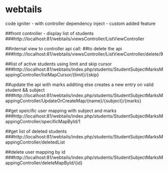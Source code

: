 # webtails
code igniter - with controller dependency inject - custom added feature

##front controller - display list of students
###http://localhost:81/webtails/viewsController/ListViewController

##internal view to controller api call:
##to delete the api
###http://localhost:81/webtails/viewsController/ListViewController/delete/9

##list of active students using limit and skip cursor
###http://localhost:81/webtails/index.php/students/StudentSubjectMarksMappingController/listMapCursor/{limit}/{skip}

##update the api with marks additing else creates a new entry on valid student && subject
###http://localhost:81/webtails/index.php/students/StudentSubjectMarksMappingController/UpdateOrCreateMap/{name}/{subject}/{marks}

##get speicific user mapping with subject and marks
###http://localhost:81/webtails/index.php/students/StudentSubjectMarksMappingController/specificMapById/1

##get list of deleted students
###http://localhost:81/webtails/index.php/students/StudentSubjectMarksMappingController/deletedList

##delete user mapping by id
###http://localhost:81/webtails/index.php/students/StudentSubjectMarksMappingController/deleteMapById/{id}
